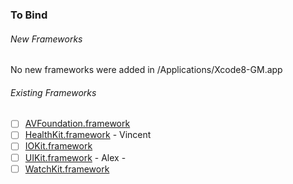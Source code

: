 ### To Bind
###### New Frameworks
No new frameworks were added in /Applications/Xcode8-GM.app

###### Existing Frameworks
- [ ] [AVFoundation.framework](https://github.com/xamarin/xamarin-macios/wiki/AVFoundation-iOS-GM)
- [ ] [HealthKit.framework](https://github.com/xamarin/xamarin-macios/wiki/HealthKit-iOS-GM) - Vincent
- [ ] [IOKit.framework](https://github.com/xamarin/xamarin-macios/wiki/IOKit-iOS-GM)
- [ ] [UIKit.framework](https://github.com/xamarin/xamarin-macios/wiki/UIKit-iOS-GM) - Alex - 
- [ ] [WatchKit.framework](https://github.com/xamarin/xamarin-macios/wiki/WatchKit-iOS-GM)
